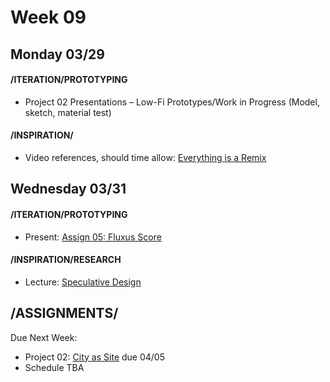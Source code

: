 # Week 09
## Monday 03/29

#### /ITERATION/PROTOTYPING

* Project 02 Presentations – Low-Fi Prototypes/Work in Progress
(Model, sketch, material test)

#### /INSPIRATION/
* Video references, should time allow: [Everything is a Remix](https://vimeo.com/14912890)


## Wednesday 03/31

#### /ITERATION/PROTOTYPING

* Present: [Assign 05: Fluxus Score](5_fluxus_instruction.md) 

#### /INSPIRATION/RESEARCH

* Lecture: [Speculative Design](https://docs.google.com/presentation/d/1s7xoa6iYcCZ_7PX9XTV-9vS7qcaaxKCn3BnwJ4J6i5s/edit?usp=sharing)

## /ASSIGNMENTS/

Due Next Week:
* Project 02: [City as Site](Project2_CityasSite.md) due 04/05
* Schedule TBA 



